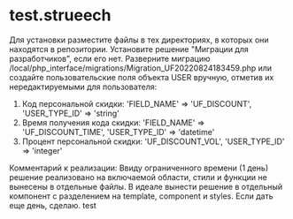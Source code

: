 # test.strueech
Для установки разместите файлы в тех директориях, в которых они находятся в репозитории.
Установите решение "Миграции для разработчиков", если его нет.
Разверните миграцию /local/php_interface/migrations/Migration_UF20220824183459.php
или создайте пользовательские поля объекта USER вручную, отметив их нередактируемыми для пользователя:
1. Код персональной скидки: 'FIELD_NAME' => 'UF_DISCOUNT', 'USER_TYPE_ID' => 'string'
2. Время получения кода скидки: 'FIELD_NAME' => 'UF_DISCOUNT_TIME', 'USER_TYPE_ID' => 'datetime'
3. Процент персональной скидки: 'UF_DISCOUNT_VOL', 'USER_TYPE_ID' => 'integer'

Комментарий к реализации:
Ввиду ограниченного времени (1 день) решение реализовано на включаемой области, стили и функции не вынесены в отдельные файлы.
В идеале вынести решение в отдельный компонент с разделением на template, component и styles. Если дать еще день, сделаю.
test

